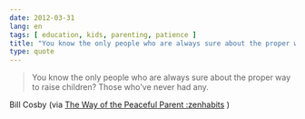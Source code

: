 ```yaml
---
date: 2012-03-31
lang: en
tags: [ education, kids, parenting, patience ]
title: "You know the only people who are always sure about the proper way to"
type: quote
---
```


> You know the only people who are always sure about the proper way to
> raise children? Those who've never had any.

Bill Cosby (via [The Way of the Peaceful Parent
:zenhabits](http://zenhabits.net/the-way/) )

